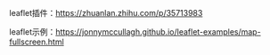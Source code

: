 leaflet插件：https://zhuanlan.zhihu.com/p/35713983

leaflet示例：https://jonnymccullagh.github.io/leaflet-examples/map-fullscreen.html

